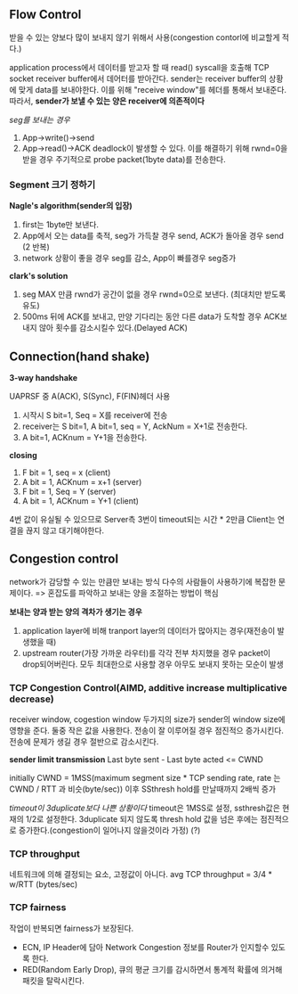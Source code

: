 ## Flow Control
받을 수 있는 양보다 많이 보내지 않기 위해서 사용(congestion contorl에 비교할게 적다.)

application process에서 데이터를 받고자 할 때 read() syscall을 호출해 TCP socket receiver buffer에서 데어터를 받아간다.
sender는 receiver buffer의 상황에 맞게 data를 보내야한다.
이를 위해 "receive window"를 헤더를 통해서 보내준다.
따라서, **sender가 보낼 수 있는 양은 receiver에 의존적이다**

*seg를 보내는 경우*
1. App->write()->send
2. App->read()->ACK
deadlock이 발생할 수 있다.
이를 해결하기 위해 rwnd=0을 받을 경우 주기적으로 probe packet(1byte data)를 전송한다.

### Segment 크기 정하기

**Nagle's algorithm(sender의 입장)**
1. first는 1byte만 보낸다.
2. App에서 오는 data를 축적, seg가 가득찰 경우 send, ACK가 돌아올 경우 send (2 반복)
3. network 상황이 좋을 경우 seg를 감소, App이 빠를경우 seg증가

**clark's solution**
1. seg MAX 만큼 rwnd가 공간이 없을 경우 rwnd=0으로 보낸다. (최대치만 받도록 유도)
2. 500ms 뒤에 ACK를 보내고, 만양 기다리는 동안 다른 data가 도착할 경우 ACK보내지 않아 횟수를 감소시킬수 있다.(Delayed ACK)

## Connection(hand shake)
**3-way handshake**

UAPRSF 중 A(ACK), S(Sync), F(FIN)헤더 사용
1. 시작시 S bit=1, Seq = X를 receiver에 전송
2. receiver는 S bit=1, A bit=1, seq = Y, AckNum = X+1로 전송한다.
3. A bit=1, ACKnum = Y+1을 전송한다.

**closing**
1. F bit = 1, seq = x (client)
2. A bit = 1, ACKnum = x+1 (server)
3. F bit = 1, Seq = Y (server)
4. A bit = 1, ACKnum = Y+1 (client)

4번 값이 유실될 수 있으므로 Server측 3번이 timeout되는 시간 * 2만큼 Client는 연결을 끊지 않고 대기해야한다.

## Congestion control
network가 감당할 수 있는 만큼만 보내는 방식
다수의 사람들이 사용하기에 복잡한 문제이다.
=> 혼잡도를 파악하고 보내는 양을 조절하는 방법이 핵심

**보내는 양과 받는 양의 격차가 생기는 경우**
1. application layer에 비해 tranport layer의 데이터가 많아지는 경우(재전송이 발생했을 때)
2. upstream router(가장 가까운 라우터)를 각각 전부 차지했을 경우 packet이 drop되어버린다.
모두 최대한으로 사용할 경우 아무도 보내지 못하는 모순이 발생

### TCP Congestion Control(AIMD, additive increase multiplicative decrease)
receiver window, cogestion window 두가지의 size가 sender의 window size에 영향을 준다. 둘중 작은 값을 사용한다.
전송이 잘 이루어질 경우 점진적으 증가시킨다.
전송에 문제가 생길 경우 절반으로 감소시킨다.

**sender limit transmission**
Last byte sent - Last byte acted <= CWND

initially CWND = 1MSS(maximum segment size * TCP sending rate, rate 는 CWND / RTT 과 비슷(byte/sec))
이후 SSthresh hold를 만날때까지 2배씩 증가

*timeout이 3duplicate보다 나쁜 상황이다*
timeout은 1MSS로 설정, ssthresh값은 현재의 1/2로 설정한다.
3duplicate 되지 않도록 thresh hold 값을 넘은 후에는 점진적으로 증가한다.(congestion이 일어나지 않을것이라 가정) (?)

### TCP throughput
네트워크에 의해 결정되는 요소, 고정값이 아니다.
avg TCP throughput = 3/4 * w/RTT (bytes/sec)

### TCP fairness
작업이 반복되면 fairness가 보장된다.
- ECN, IP Header에 담아 Network Congestion 정보를 Router가 인지할수 있도록 한다.
- RED(Random Early Drop), 큐의 평균 크기를 감시하면서 통계적 확률에 의거해 패킷을 탈락시킨다.